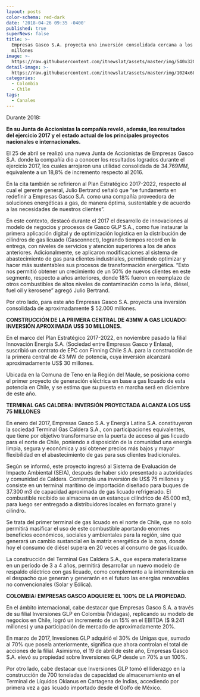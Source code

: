 ```yaml
---
layout: posts
color-schema: red-dark
date: '2018-04-26 09:35 -0400'
published: true
superNews: false
title: >-
  Empresas Gasco S.A. proyecta una inversión consolidada cercana a los $52 mil
  millones
image: >-
  https://raw.githubusercontent.com/itnewslat/assets/master/img/540x320/gasco-p.jpg
detail-image: >-
  https://raw.githubusercontent.com/itnewslat/assets/master/img/1024x680/gasco-g.jpg
categories:
  - Colombia
  - Chile
tags:
  - Canales
---
```

Durante 2018:

**En su Junta de Accionistas la compañía reveló, además, los resultados del ejercicio 2017 y el estado actual de los principales proyectos nacionales e internacionales.**

El 25 de abril se realizó una nueva Junta de Accionistas de Empresas Gasco S.A. donde la compañía dio a conocer los resultados logrados durante el ejercicio 2017, los cuales arrojaron una utilidad consolidada de $34.769 MM$, equivalente a un 18,8% de incremento respecto al 2016. 

En la cita también se refirieron al Plan Estratégico 2017-2022, respecto al cual el gerente general, Julio Bertrand señaló que “se fundamenta en redefinir a Empresas Gasco S.A. como una compañía proveedora de soluciones energéticas a gas,  de manera óptima, sustentable y de acuerdo a las necesidades de nuestros clientes”. 

En este contexto, destacó durante el 2017 el desarrollo de innovaciones al modelo de negocios y procesos de Gasco GLP S.A., como fue  instaurar  la primera aplicación digital y de optimización logística en la distribución de cilindros de gas licuado (Gasconnect), logrando tiempos record en la entrega, con niveles de servicios y atención superiores a los de años anteriores. Adicionalmente, se aplicaron modificaciones al sistema de abastecimiento de gas para clientes industriales, permitiendo optimizar y hacer más sustentables sus procesos de transformación energética. “Esto nos permitió obtener un crecimiento de un 50% de nuevos clientes en este segmento, respecto a años anteriores, donde 18% fueron en reemplazo de otros combustibles de altos niveles de contaminación como la leña, diésel, fuel oil y kerosene” agregó Julio Bertrand. 

Por otro lado, para este año Empresas Gasco S.A. proyecta una inversión consolidada de aproximadamente $ 52.000 millones.

**CONSTRUCCIÓN DE LA PRIMERA CENTRAL DE 43MW A GAS LICUADO: INVERSIÓN APROXIMADA US$ 30 MILLONES.**

En el marco del Plan Estratégico 2017-2022, en noviembre pasado la filial Innovación Energía S.A. (Sociedad entre Empresas Gasco y Enlasa), suscribió un contrato de EPC con Finning Chile S.A. para la construcción de la primera central de 43 MW de potencia, cuya inversión alcanzará aproximadamente US$ 30 millones.  

Ubicada en la Comuna de Teno en la Región del Maule, se posiciona como el primer proyecto de generación eléctrica en base a gas licuado de esta potencia en Chile, y se estima que su puesta en marcha será en diciembre de este año. 

**TERMINAL GAS CALDERA: INVERSIÓN PROYECTADA ALCANZA LOS US$ 75 MILLONES** 

En enero del 2017,  Empresas Gasco S.A. y Energía Latina S.A. constituyeron la sociedad Terminal Gas Caldera S.A., con participaciones equivalentes, que tiene por objetivo transformarse en la puerta de acceso al gas licuado para el norte de Chile, poniendo a disposición de la comunidad una energía limpia, segura y económica y así obtener precios más bajos  y mayor flexibilidad en el abastecimiento de gas para sus clientes tradicionales.

Según se informó, este proyecto ingresó al Sistema de Evaluación de Impacto Ambiental (SEIA), después de haber sido presentado a autoridades y comunidad de Caldera. Contempla una inversión de US$ 75 millones y consiste en un terminal marítimo de importación diseñado para buques de 37.300 m3 de capacidad aproximada de gas licuado refrigerado. El combustible recibido se almacena en un estanque cilíndrico de 45.000 m3, para luego ser entregado a distribuidores locales en formato granel y cilindro.

Se trata del primer terminal de gas licuado en el norte de Chile, que no solo permitirá masificar el uso de este combustible aportando enormes beneficios económicos, sociales y ambientales para la región, sino que generará un cambio sustancial en la matriz energética de la zona, donde hoy el consumo de diésel supera en 20 veces al consumo de gas licuado. 

La construcción del Terminal Gas Caldera S.A., que espera materializarse en un período de 3 a 4 años, permitirá desarrollar un nuevo modelo de respaldo eléctrico con gas licuado, como complemento a la intermitencia en el despacho que generan y generarán en el futuro las energías renovables no convencionales (Solar y Eólica).

**COLOMBIA: EMPRESAS GASCO ADQUIERE EL 100% DE LA PROPIEDAD.**

En el ámbito internacional, cabe destacar que Empresas Gasco S.A. a través de su filial Inversiones GLP en Colombia (Vidagas),  replicando su modelo de negocios en Chile, logró un incremento de un 15% en el EBITDA ($ 9.241 millones) y una participación de mercado de aproximadamente 20%.

En marzo de 2017, Invesiones GLP adquirió el 30% de Unigas que, sumado al 70% que poseía anteriormente, significa que ahora controlan el total de acciones de la filial. Asimismo, el 19 de abril de este año, Empresas Gasco S.A. elevó su propiedad sobre Inversiones GLP desde un 70% a un 100%.

Por otro lado, cabe destacar que Inversiones GLP tomó el liderazgo en la construcción de 700 toneladas de capacidad de almacenamiento en el Terminal de Líquidos Okianus en Cartagena de Indias, accediendo por primera vez a gas licuado importado desde el Golfo de México. 
